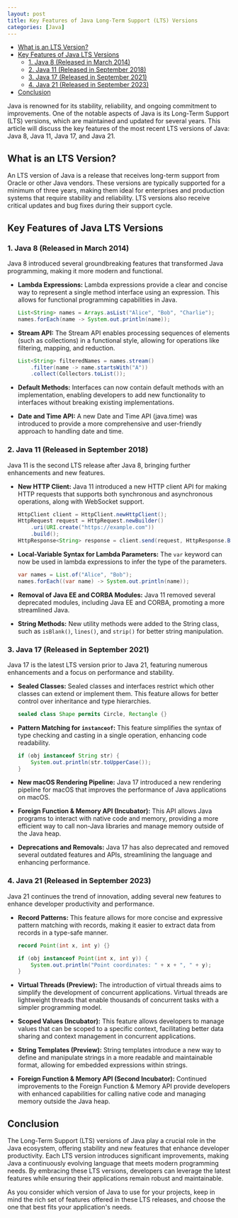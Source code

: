 ```yaml
---
layout: post
title: Key Features of Java Long-Term Support (LTS) Versions
categories: [Java]
---
```


- [What is an LTS Version?](#what-is-an-lts-version-)
- [Key Features of Java LTS Versions](#key-features-of-java-lts-versions)
  * [1. Java 8 (Released in March 2014)](#1-java-8--released-in-march-2014-)
  * [2. Java 11 (Released in September 2018)](#2-java-11--released-in-september-2018-)
  * [3. Java 17 (Released in September 2021)](#3-java-17--released-in-september-2021-)
  * [4. Java 21 (Released in September 2023)](#4-java-21--released-in-september-2023-)
- [Conclusion](#conclusion)

Java is renowned for its stability, reliability, and ongoing commitment to improvements. One of the notable aspects of Java is its Long-Term Support (LTS) versions, which are maintained and updated for several years. This article will discuss the key features of the most recent LTS versions of Java: Java 8, Java 11, Java 17, and Java 21.

## What is an LTS Version?

An LTS version of Java is a release that receives long-term support from Oracle or other Java vendors. These versions are typically supported for a minimum of three years, making them ideal for enterprises and production systems that require stability and reliability. LTS versions also receive critical updates and bug fixes during their support cycle.

## Key Features of Java LTS Versions

### 1. Java 8 (Released in March 2014)

Java 8 introduced several groundbreaking features that transformed Java programming, making it more modern and functional.

- **Lambda Expressions:** Lambda expressions provide a clear and concise way to represent a single method interface using an expression. This allows for functional programming capabilities in Java.

  ```java
  List<String> names = Arrays.asList("Alice", "Bob", "Charlie");
  names.forEach(name -> System.out.println(name));
  ```

- **Stream API:** The Stream API enables processing sequences of elements (such as collections) in a functional style, allowing for operations like filtering, mapping, and reduction.

  ```java
  List<String> filteredNames = names.stream()
      .filter(name -> name.startsWith("A"))
      .collect(Collectors.toList());
  ```

- **Default Methods:** Interfaces can now contain default methods with an implementation, enabling developers to add new functionality to interfaces without breaking existing implementations.

- **Date and Time API:** A new Date and Time API (java.time) was introduced to provide a more comprehensive and user-friendly approach to handling date and time.

### 2. Java 11 (Released in September 2018)

Java 11 is the second LTS release after Java 8, bringing further enhancements and new features.

- **New HTTP Client:** Java 11 introduced a new HTTP client API for making HTTP requests that supports both synchronous and asynchronous operations, along with WebSocket support.

  ```java
  HttpClient client = HttpClient.newHttpClient();
  HttpRequest request = HttpRequest.newBuilder()
      .uri(URI.create("https://example.com"))
      .build();
  HttpResponse<String> response = client.send(request, HttpResponse.BodyHandlers.ofString());
  ```

- **Local-Variable Syntax for Lambda Parameters:** The `var` keyword can now be used in lambda expressions to infer the type of the parameters.

  ```java
  var names = List.of("Alice", "Bob");
  names.forEach((var name) -> System.out.println(name));
  ```

- **Removal of Java EE and CORBA Modules:** Java 11 removed several deprecated modules, including Java EE and CORBA, promoting a more streamlined Java.

- **String Methods:** New utility methods were added to the String class, such as `isBlank()`, `lines()`, and `strip()` for better string manipulation.

### 3. Java 17 (Released in September 2021)

Java 17 is the latest LTS version prior to Java 21, featuring numerous enhancements and a focus on performance and stability.

- **Sealed Classes:** Sealed classes and interfaces restrict which other classes can extend or implement them. This feature allows for better control over inheritance and type hierarchies.

  ```java
  sealed class Shape permits Circle, Rectangle {}
  ```

- **Pattern Matching for `instanceof`:** This feature simplifies the syntax of type checking and casting in a single operation, enhancing code readability.

  ```java
  if (obj instanceof String str) {
      System.out.println(str.toUpperCase());
  }
  ```

- **New macOS Rendering Pipeline:** Java 17 introduced a new rendering pipeline for macOS that improves the performance of Java applications on macOS.

- **Foreign Function & Memory API (Incubator):** This API allows Java programs to interact with native code and memory, providing a more efficient way to call non-Java libraries and manage memory outside of the Java heap.

- **Deprecations and Removals:** Java 17 has also deprecated and removed several outdated features and APIs, streamlining the language and enhancing performance.

### 4. Java 21 (Released in September 2023)

Java 21 continues the trend of innovation, adding several new features to enhance developer productivity and performance.

- **Record Patterns:** This feature allows for more concise and expressive pattern matching with records, making it easier to extract data from records in a type-safe manner.

  ```java
  record Point(int x, int y) {}

  if (obj instanceof Point(int x, int y)) {
      System.out.println("Point coordinates: " + x + ", " + y);
  }
  ```

- **Virtual Threads (Preview):** The introduction of virtual threads aims to simplify the development of concurrent applications. Virtual threads are lightweight threads that enable thousands of concurrent tasks with a simpler programming model.

- **Scoped Values (Incubator):** This feature allows developers to manage values that can be scoped to a specific context, facilitating better data sharing and context management in concurrent applications.

- **String Templates (Preview):** String templates introduce a new way to define and manipulate strings in a more readable and maintainable format, allowing for embedded expressions within strings.

- **Foreign Function & Memory API (Second Incubator):** Continued improvements to the Foreign Function & Memory API provide developers with enhanced capabilities for calling native code and managing memory outside the Java heap.

## Conclusion

The Long-Term Support (LTS) versions of Java play a crucial role in the Java ecosystem, offering stability and new features that enhance developer productivity. Each LTS version introduces significant improvements, making Java a continuously evolving language that meets modern programming needs. By embracing these LTS versions, developers can leverage the latest features while ensuring their applications remain robust and maintainable.

As you consider which version of Java to use for your projects, keep in mind the rich set of features offered in these LTS releases, and choose the one that best fits your application's needs.